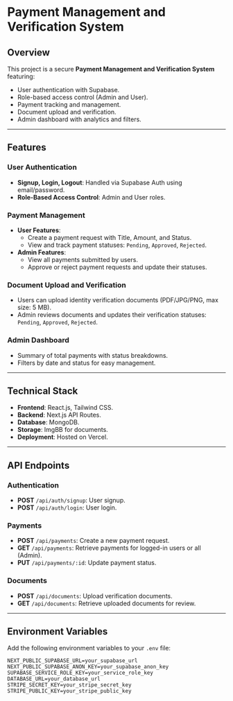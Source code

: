 # Payment Management and Verification System

## Overview
This project is a secure **Payment Management and Verification System** featuring:
- User authentication with Supabase.
- Role-based access control (Admin and User).
- Payment tracking and management.
- Document upload and verification.
- Admin dashboard with analytics and filters.

---

## Features

### **User Authentication**
- **Signup, Login, Logout**: Handled via Supabase Auth using email/password.
- **Role-Based Access Control**: Admin and User roles.

### **Payment Management**
- **User Features**:
  - Create a payment request with Title, Amount, and Status.
  - View and track payment statuses: `Pending`, `Approved`, `Rejected`.
- **Admin Features**:
  - View all payments submitted by users.
  - Approve or reject payment requests and update their statuses.

### **Document Upload and Verification**
- Users can upload identity verification documents (PDF/JPG/PNG, max size: 5 MB).
- Admin reviews documents and updates their verification statuses: `Pending`, `Approved`, `Rejected`.

### **Admin Dashboard**
- Summary of total payments with status breakdowns.
- Filters by date and status for easy management.

---

## Technical Stack
- **Frontend**: React.js, Tailwind CSS.
- **Backend**: Next.js API Routes.
- **Database**: MongoDB.
- **Storage**: ImgBB for documents.
- **Deployment**: Hosted on Vercel.

---

## API Endpoints

### Authentication
- **POST** `/api/auth/signup`: User signup.
- **POST** `/api/auth/login`: User login.

### Payments
- **POST** `/api/payments`: Create a new payment request.
- **GET** `/api/payments`: Retrieve payments for logged-in users or all (Admin).
- **PUT** `/api/payments/:id`: Update payment status.

### Documents
- **POST** `/api/documents`: Upload verification documents.
- **GET** `/api/documents`: Retrieve uploaded documents for review.

---

## Environment Variables
Add the following environment variables to your `.env` file:

```env
NEXT_PUBLIC_SUPABASE_URL=your_supabase_url
NEXT_PUBLIC_SUPABASE_ANON_KEY=your_supabase_anon_key
SUPABASE_SERVICE_ROLE_KEY=your_service_role_key
DATABASE_URL=your_database_url
STRIPE_SECRET_KEY=your_stripe_secret_key
STRIPE_PUBLIC_KEY=your_stripe_public_key
